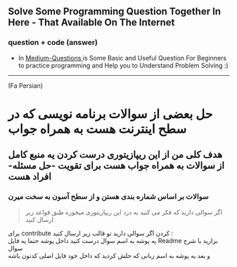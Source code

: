 ## Solve Some Programming Question Together In Here - That Available On The Internet
### question + code (answer)

- In <a href='./Medium-Questions' > Medium-Questions </a>  is Some Basic and Useful Question For Beginners to practice programming and Help you to Understand Problem Solving :) 






-------
(Fa Persian)
# حل بعضی از سوالات برنامه نویسی که در سطح اینترنت هست به همراه جواب
## هدف کلی من از این ریپازیتوری درست کردن یه منبع کامل از سوالات به همراه جواب هست برای تقویت -حل مسئله- افراد هست
### سوالات بر اساس شماره بندی هستن و از سطح آسون به سخت میرن

 > اگر سوالی دارید که فکر می کنید به درد این ریپازیتوری میخوره طبق قواعد زیر ارسال کنید 



برای contribute کردن اگر سوالی دارید تو قالب زیر ارسال کنید :
<br>
یه پوشه به اسم سوال درست کنید داخل پوشه حتما یه فایل Readme  بزارید با شرح سوال 
<br> 
و بعد یه پوشه به اسم زبانی که حلش کردید که داخل خود فایل اصلی کدتون باشه 
